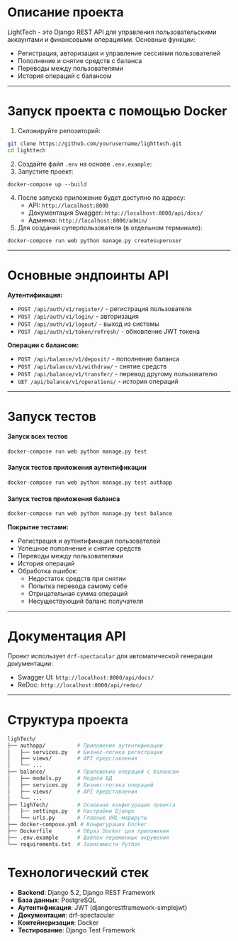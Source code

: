 # **Описание проекта**

LightTech - это Django REST API для управления пользовательскими аккаунтами и финансовыми операциями. Основные функции:

- Регистрация, авторизация и управление сессиями пользователей
- Пополнение и снятие средств с баланса
- Переводы между пользователями
- История операций с балансом
---
# **Запуск проекта с помощью Docker**

1. Склонируйте репозиторий:
```bash
git clone https://github.com/yourusername/lighttech.git
cd lighttech
```
2. Создайте файл `.env` на основе `.env.example`:
3. Запустите проект:
```
docker-compose up --build
```
4. После запуска приложение будет доступно по адресу:
    - API: `http://localhost:8000`
    - Документация Swagger: `http://localhost:8000/api/docs/`
    - Админка: `http://localhost:8000/admin/`
5. Для создания суперпользователя (в отдельном терминале):
```
docker-compose run web python manage.py createsuperuser
```

---
# **Основные эндпоинты API**

**Аутентификация:**
- `POST /api/auth/v1/register/` - регистрация пользователя
- `POST /api/auth/v1/login/` - авторизация
- `POST /api/auth/v1/logout/` - выход из системы
- `POST /api/auth/v1/token/refresh/` - обновление JWT токена

**Операции с балансом:**
- `POST /api/balance/v1/deposit/` - пополнение баланса
- `POST /api/balance/v1/withdraw/` - снятие средств
- `POST /api/balance/v1/transfer/` - перевод другому пользователю
- `GET /api/balance/v1/operations/` - история операций

---
# **Запуск тестов**

#### Запуск всех тестов
```bash
docker-compose run web python manage.py test
```

#### Запуск тестов приложения аутентификации
```bash
docker-compose run web python manage.py test authapp
```

#### Запуск тестов приложения баланса
```bash
docker-compose run web python manage.py test balance
```

**Покрытие тестами:**
- Регистрация и аутентификация пользователей
- Успешное пополнение и снятие средств
- Переводы между пользователями
- История операций
- Обработка ошибок:
    - Недостаток средств при снятии
    - Попытка перевода самому себе
    - Отрицательная сумма операций
    - Несуществующий баланс получателя
---
# **Документация API**

Проект использует `drf-spectacular` для автоматической генерации документации:
- Swagger UI: `http://localhost:8000/api/docs/`
- ReDoc: `http://localhost:8000/api/redoc/`
---
# **Структура проекта**
```bash
lighTech/
├── authapp/          # Приложение аутентификации
│   ├── services.py   # Бизнес-логика регистрации
│   ├── views/        # API представления
│   └── ...
├── balance/          # Приложение операций с балансом
│   ├── models.py     # Модели БД
│   ├── services.py   # Бизнес-логика операций
│   ├── views/        # API представления
│   └── ...
├── lighTech/         # Основная конфигурация проекта
│   ├── settings.py   # Настройки Django
│   └── urls.py       # Главные URL-маршруты
├── docker-compose.yml # Конфигурация Docker
├── Dockerfile        # Образ Docker для приложения
├── .env.example      # Шаблон переменных окружения
└── requirements.txt  # Зависимости Python
```
# **Технологический стек**

- **Backend**: Django 5.2, Django REST Framework
- **База данных**: PostgreSQL
- **Аутентификация**: JWT (djangorestframework-simplejwt)
- **Документация**: drf-spectacular
- **Контейнеризация**: Docker
- **Тестирование**: Django Test Framework